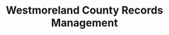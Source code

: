 ---
layout: repo
title: "Westmoreland County Records Management"
id: 14072
permalink: repos/14072/
---